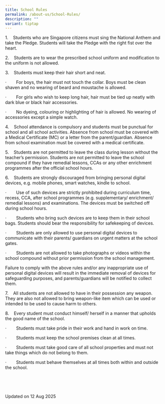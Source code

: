 ```yaml
---
title: School Rules
permalink: /about-us/School-Rules/
description: ""
variant: tiptap
---
```

<p>1.&nbsp;&nbsp;&nbsp; Students who are Singapore citizens must sing the
National Anthem and take the Pledge. Students will take the Pledge with
the right fist over the heart.</p>
<p>2.&nbsp;&nbsp;&nbsp; Students are to wear the prescribed school uniform
and modification to the uniform is not allowed.</p>
<p>3.&nbsp;&nbsp;&nbsp; Students must keep their hair short and neat.</p>
<p>·&nbsp;&nbsp;&nbsp;&nbsp;&nbsp;&nbsp;&nbsp; For boys, the hair must not
touch the collar. Boys must be clean shaven and no wearing of beard and
moustache is allowed.</p>
<p>·&nbsp;&nbsp;&nbsp;&nbsp;&nbsp;&nbsp;&nbsp; For girls who wish to keep
long hair, hair must be tied up neatly with dark blue or black hair accessories.</p>
<p>·&nbsp;&nbsp;&nbsp;&nbsp;&nbsp;&nbsp;&nbsp; No dyeing, colouring or highlighting
of hair is allowed. No wearing of accessories except a simple watch.</p>
<p>4.&nbsp;&nbsp;&nbsp; School attendance is compulsory and students must
be punctual for school and all school activities. Absence from school must
be covered with a Medical Certificate (MC) or a letter from the parent/guardian.
Absence from school examination must be covered with a medical certificate.</p>
<p>5.&nbsp;&nbsp;&nbsp; Students are not permitted to leave the class during
lesson without the teacher’s permission. Students are not permitted to
leave the school compound if they have remedial lessons, CCAs or any other
enrichment programmes after the official school hours.</p>
<p>6.&nbsp;&nbsp;&nbsp; Students are strongly discouraged from bringing personal
digital devices, e.g. mobile phones, smart watches, kindle to school.</p>
<p>·&nbsp;&nbsp;&nbsp;&nbsp;&nbsp;&nbsp;&nbsp; Use of such&nbsp;devices are
strictly prohibited during curriculum time, recess, CCA, after school programmes
(e.g. supplementary/ enrichment/ remedial lessons) and examinations. The
devices must be switched off during school hours.</p>
<p>·&nbsp;&nbsp;&nbsp;&nbsp;&nbsp;&nbsp;&nbsp; Students who bring such devices
are to keep them in their school bags. Students should bear the responsibility
for safekeeping of devices.</p>
<p>·&nbsp;&nbsp;&nbsp;&nbsp;&nbsp;&nbsp;&nbsp; Students are only allowed
to use personal digital devices to communicate with their parents/ guardians
on urgent matters at the&nbsp;school gates.</p>
<p>·&nbsp;&nbsp;&nbsp;&nbsp;&nbsp;&nbsp;&nbsp; Students are not allowed to
take photographs or videos within the school compound without prior permission
from the&nbsp;school management.</p>
<p>Failure to comply with the above rules and/or any inappropriate use of
personal digital devices will result in the immediate removal of devices
for safeguarding purposes, and parents/guardians will be notified to collect
them.</p>
<p>7.&nbsp;&nbsp;&nbsp; All students are not allowed to have in their possession
any weapon. They are also not allowed to bring weapon-like item which can
be used or intended to be used to cause harm to others.</p>
<p>8.&nbsp;&nbsp;&nbsp; Every student must conduct himself/ herself in a
manner that upholds the good name of the school.</p>
<p>·&nbsp;&nbsp;&nbsp;&nbsp;&nbsp;&nbsp;&nbsp; Students must take pride in
their work and hand in work on time.</p>
<p>·&nbsp;&nbsp;&nbsp;&nbsp;&nbsp;&nbsp;&nbsp; Students must keep the school
premises clean at all times.</p>
<p>·&nbsp;&nbsp;&nbsp;&nbsp;&nbsp;&nbsp;&nbsp; Students must take good care
of all school properties and must not take things which do not belong to
them.</p>
<p>·&nbsp;&nbsp;&nbsp;&nbsp;&nbsp;&nbsp;&nbsp; Students must behave themselves
at all times both within and outside the school.</p>
<p>&nbsp;</p>
<p>&nbsp;</p>
<p>Updated on 12 Aug 2025</p>